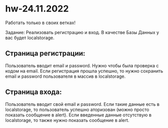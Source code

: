 # hw-24.11.2022

Работать только в своих ветках!

Задание:
Реализовать регистрацию и вход. В качестве Базы Данных у вас будет localstorage. 

## Страница регистрации: 
Пользователь вводит email и password. Нужно чтобы была проверка с кодом на email. Если регистрация прошла успешно, то нужно сохранить email и password пользователя в массив в localstorage.

## Страница входа: 
Пользователь вводит свой email и password. Если такие данные есть в localstorage, то пользователь успешно аторизован (можно просто показать сообщение в alert). Если введенные данные отсутствую в localstorage, то также нужно показать сообщение в alert.
